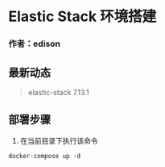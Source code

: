 # Elastic Stack 环境搭建

### 作者：edison

## 最新动态

> elastic-stack 7.13.1



## 部署步骤


1. 在当前目录下执行该命令

```shell script
docker-compose up -d
```

